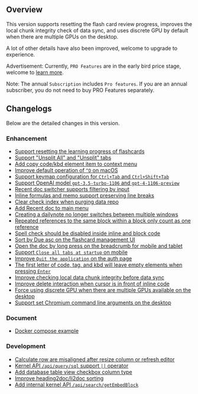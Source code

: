 ## Overview

This version supports resetting the flash card review progress, improves the local chunk integrity check of data sync, and uses discrete GPU by default when there are multiple GPUs on the desktop. 

A lot of other details have also been improved, welcome to upgrade to experience.

Advertisement: Currently, `PRO Features` are in the early bird price stage, welcome to [learn more](https://b3log.org/siyuan/en/pricing.html).

Note: The annual `Subscription` includes `Pro features`. If you are an annual subscriber, you do not need to buy PRO Features separately.

## Changelogs

Below are the detailed changes in this version.

### Enhancement

* [Support resetting the learning progress of flashcards](https://github.com/siyuan-note/siyuan/issues/9564)
* [Support "Unsplit All" and "Unsplit" tabs](https://github.com/siyuan-note/siyuan/issues/9586)
* [Add copy code/kbd element item to context menu](https://github.com/siyuan-note/siyuan/issues/9630)
* [Improve default operation of `^D` on macOS](https://github.com/siyuan-note/siyuan/issues/9643)
* [Support keymap configuration for `Ctrl+Tab` and `Ctrl+Shift+Tab`](https://github.com/siyuan-note/siyuan/issues/9645)
* [Support OpenAI model `gpt-3.5-turbo-1106` and `gpt-4-1106-preview`](https://github.com/siyuan-note/siyuan/issues/9659)
* [Recent doc switcher supports filtering by input](https://github.com/siyuan-note/siyuan/issues/9663)
* [Inline formulas and memo support preserving line breaks](https://github.com/siyuan-note/siyuan/issues/9664)
* [Clear check index when purging data repo](https://github.com/siyuan-note/siyuan/issues/9665)
* [Add Recent doc to main menu](https://github.com/siyuan-note/siyuan/issues/9666)
* [Creating a dailynote no longer switches between multiple windows](https://github.com/siyuan-note/siyuan/issues/9669)
* [Repeated references to the same block within a block only count as one reference](https://github.com/siyuan-note/siyuan/issues/9670)
* [Spell check should be disabled inside inline and block code](https://github.com/siyuan-note/siyuan/issues/9672)
* [Sort by Due asc on the flashcard management UI](https://github.com/siyuan-note/siyuan/pull/9673)
* [Open the doc by long press on the breadcrumb for mobile and tablet](https://github.com/siyuan-note/siyuan/issues/9674)
* [Support `Close all tabs at startup` on mobile](https://github.com/siyuan-note/siyuan/issues/9678)
* [Improve `Quit the application` on the auth page](https://github.com/siyuan-note/siyuan/issues/9680)
* [The first letter of code, tag, and kbd will leave empty elements when pressing `Enter`](https://github.com/siyuan-note/siyuan/issues/9682)
* [Improve checking local data chunk integrity before data sync](https://github.com/siyuan-note/siyuan/issues/9688)
* [Improve delete interaction when cursor is in front of inline code](https://github.com/siyuan-note/siyuan/issues/9690)
* [Force using discrete GPU when there are multiple GPUs available on the desktop](https://github.com/siyuan-note/siyuan/issues/9694)
* [Support set Chromium command line arguments on the desktop](https://github.com/siyuan-note/siyuan/issues/9696)

### Document

* [Docker compose example](https://github.com/siyuan-note/siyuan/pull/9679)

### Development

* [Calculate row are misaligned after resize column or refresh editor](https://github.com/siyuan-note/siyuan/issues/9660)
* [Kernel API `/api/query/sql` support `||` operator](https://github.com/siyuan-note/siyuan/issues/9662)
* [Add database table view checkbox column type](https://github.com/siyuan-note/siyuan/issues/9667)
* [Improve heading2doc/li2doc sorting](https://github.com/siyuan-note/siyuan/issues/9668)
* [Add internal kernel API `/api/search/getEmbedBlock`](https://github.com/siyuan-note/siyuan/issues/9681)
